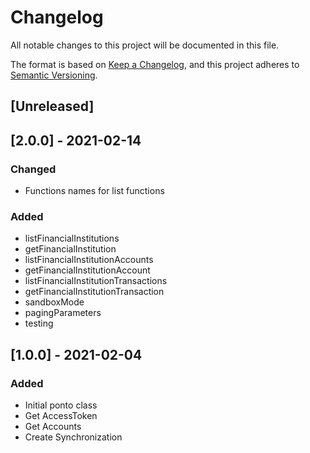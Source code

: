 # Changelog

All notable changes to this project will be documented in this file.

The format is based on [Keep a Changelog](https://keepachangelog.com/en/1.0.0/),
and this project adheres to [Semantic Versioning](https://semver.org/spec/v2.0.0.html).

## [Unreleased]

## [2.0.0] - 2021-02-14

### Changed

- Functions names for list functions

### Added

- listFinancialInstitutions
- getFinancialInstitution
- listFinancialInstitutionAccounts
- getFinancialInstitutionAccount
- listFinancialInstitutionTransactions
- getFinancialInstitutionTransaction
- sandboxMode
- pagingParameters
- testing

## [1.0.0] - 2021-02-04

### Added

- Initial ponto class
- Get AccessToken
- Get Accounts
- Create Synchronization
